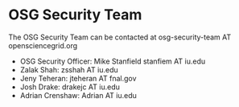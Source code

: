 # OSG Security Team

The OSG Security Team can be contacted at osg-security-team AT opensciencegrid.org

- OSG Security Officer: Mike Stanfield stanfiem AT iu.edu
- Zalak Shah: zsshah AT iu.edu
- Jeny Teheran: jteheran AT fnal.gov
- Josh Drake: drakejc AT iu.edu
- Adrian Crenshaw: Adrian AT iu.edu
